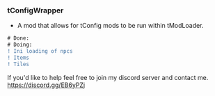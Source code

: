 ### tConfigWrapper
- A mod that allows for tConfig mods to be run within tModLoader.

```diff
# Done:
# Doing:
! Ini loading of npcs
! Items
! Tiles
```
If you'd like to help feel free to join my discord server and contact me.
https://discord.gg/EB6yPZj

